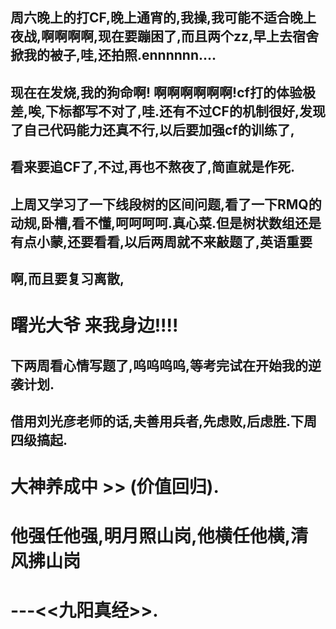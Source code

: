 ## 周六晚上的打CF,晚上通宵的,我操,我可能不适合晚上夜战,啊啊啊啊,现在要蹦困了,而且两个zz,早上去宿舍掀我的被子,哇,还拍照.ennnnnn....
## 现在在发烧,我的狗命啊! 啊啊啊啊啊啊!cf打的体验极差,唉,下标都写不对了,哇.还有不过CF的机制很好,发现了自己代码能力还真不行,以后要加强cf的训练了,
## 看来要追CF了,不过,再也不熬夜了,简直就是作死.
## 上周又学习了一下线段树的区间问题,看了一下RMQ的动规,卧槽,看不懂,呵呵呵呵.真心菜.但是树状数组还是有点小蒙,还要看看,以后两周就不来敲题了,英语重要
## 啊,而且要复习离散,
# 曙光大爷 来我身边!!!!
## 下两周看心情写题了,呜呜呜呜,等考完试在开始我的逆袭计划.
## 借用刘光彦老师的话,夫善用兵者,先虑败,后虑胜.下周四级搞起.
# 大神养成中 >> (价值回归).
# 他强任他强,明月照山岗,他横任他横,清风拂山岗 
#                                ---<<九阳真经>>.
